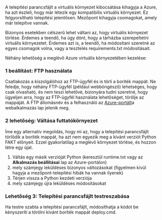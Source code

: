 A telepítési parancsfájlt a virtuális környezet kibocsátása kihagyja a Azure, ha azt észleli, hogy már létezik egy kompatibilis virtuális környezet.  Ez felgyorsítható telepítési jelentősen.  Mezőpont kihagyja csomagokat, amely már telepítve vannak.

Bizonyos esetekben célszerű lehet váltani az, hogy virtuális környezet törlése.  Érdemes a teendő, ha úgy dönt, hogy a tárházba szerepeltetni virtuális környezetet.  Érdemes azt is, a teendő, ha módosítani szeretné az egyes csomagok volna, vagy a tesztelés requirements.txt módosításait.

Néhány lehetőség a meglévő Azure virtuális környezetében kezelése:

### <a name="option-1-use-ftp"></a>1 beállítást: FTP használata

Csatlakozás a kiszolgálóhoz az FTP-ügyfél és is törli a boríték mappát.  Ne feledje, hogy néhány FTP-ügyfél (például webböngésző) lehetséges, hogy csak olvasható, és nem teszi lehetővé, bizonyára tudni szeretné, hogy ügyeljen arra, hogy az FTP-ügyfél használata lehetőséget, törölje az mappáját.  A FTP állomásnév és a felhasználó az [Azure-portált](https://portal.azure.com)a webalkalmazás lap jelenik meg.

### <a name="option-2-toggle-runtime"></a>2 lehetőség: Váltása futtatókörnyezet

Íme egy alternatív megoldás, hogy mi az, hogy a telepítési parancsfájlt törlődik a boríték mappát, ha azt nem egyezik meg a kívánt verziót Python FAKT előnyeit.  Ezzel gyakorlatilag a meglévő környezet törlése, és hozzon létre egy újat.

1. Váltás egy másik verzióját Python (keresztül runtime.txt vagy az **Alkalmazás beállításai** lap az Azure-portálon)
1. mely számjegy leküldéses bizonyos változásokat (figyelmen kívül hagyja a mezőpont-telepítési hibák ha vannak ilyenek)
1. Térjen vissza a Python kezdeti verziója
1. mely számjegy újra leküldéses módosításokat

### <a name="option-3-customize-deployment-script"></a>Lehetőség 3: Telepítési parancsfájlt testreszabása

Ha testre szabta a telepítési parancsfájlt, módosíthatja a kódot be kényszeríti a törölni kívánt boríték mappát deploy.cmd.

